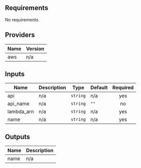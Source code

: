 ## Requirements

No requirements.

## Providers

| Name | Version |
|------|---------|
| aws | n/a |

## Inputs

| Name | Description | Type | Default | Required |
|------|-------------|------|---------|:--------:|
| api | n/a | `string` | n/a | yes |
| api\_name | n/a | `string` | `""` | no |
| lambda\_arn | n/a | `string` | n/a | yes |
| name | n/a | `string` | n/a | yes |

## Outputs

| Name | Description |
|------|-------------|
| name | n/a |

